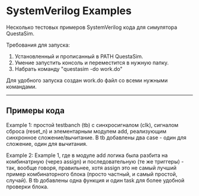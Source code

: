 # SystemVerilog Examples

Несколько тестовых примеров SystemVerilog кода для симулятора QuestaSim.

Требования для запуска:
1. Установленный и прописанный в PATH QuestaSim.
2. Умение запустить консоль и переместится в нужную папку.
3. Набрать команду "questasim -do work.do"

Для удобного запуска создан work.do файл со всеми нужными командами.

____

## Примеры кода

Example 1: простой testbanch (tb) с синхросигналом (clk), сигналом сброса (reset_n) и элементарным
модулем add, реализующим синхронное сложение/вычитание. В tb добавлены два case - один для сложение,
один для вычитания.

Example 2: Example 1, где в модуле add логика была разбита на комбинатрную (через assign) и
последовательную (те же триггеры) - так, вообще говоря, правильнее, хотя assign это не самый
лучший пример комбинаторного блока (просто частный, и самый простой, случай). В tb добавлены
одна функция и один task для более удобной проверки блока.